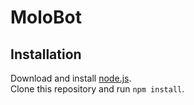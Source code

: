 # MoloBot

## Installation
Download and install [node.js](https://nodejs.org/). </br>
Clone this repository and run `npm install`.


